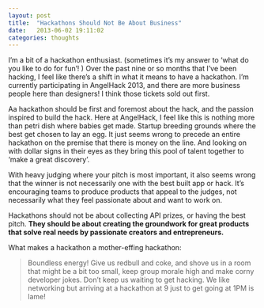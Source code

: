 ```yaml
---
layout: post
title:  "Hackathons Should Not Be About Business"
date:   2013-06-02 19:11:02
categories: thoughts
---
```


I’m a bit of a hackathon enthusiast. (sometimes it’s my answer to ‘what do you like to do for fun’! ) Over the past nine or so months that I’ve been hacking, I feel like there’s a shift in what it means to have a hackathon. I’m currently participating in AngelHack 2013, and there are more business people here than designers! I think those tickets sold out first.

Aa hackathon should be first and foremost about the hack, and the passion inspired to build the hack. Here at AngelHack, I feel like this is nothing more than petri dish where babies get made. Startup breeding grounds where the best get chosen to lay an egg. It just seems wrong to precede an entire hackathon on the premise that there is money on the line. And looking on with dollar signs in their eyes as they bring this pool of talent together to ‘make a great discovery’.

With heavy judging where your pitch is most important, it also seems wrong that the winner is not necessarily one with the best built app or hack. It’s encouraging teams to produce products that appeal to the judges, not necessarily what they feel passionate about and want to work on.

Hackathons should not be about collecting API prizes, or having the best pitch. **They should be about creating the groundwork for great products that solve real needs by passionate creators and entrepreneurs.**

What makes a hackathon a mother-effing hackathon:

> Boundless energy! Give us redbull and coke, and shove us in a room that might be a bit too small, keep group morale high and make corny developer jokes. Don’t keep us waiting to get hacking. We like networking but arriving at a hackathon at 9 just to get going at 1PM is lame!
